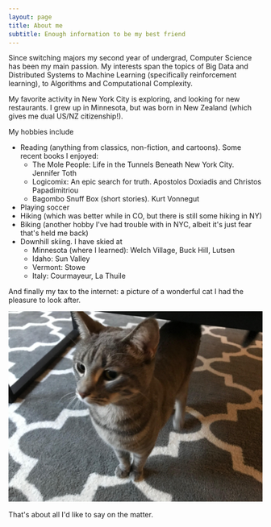 ```yaml
---
layout: page
title: About me
subtitle: Enough information to be my best friend
---
```


Since switching majors my second year of undergrad, Computer Science
has been my main passion. My interests span the topics of Big Data and
Distributed Systems to Machine Learning (specifically reinforcement learning),
to Algorithms and Computational Complexity.

My favorite activity in New York City is exploring, and looking for new restaurants.
I grew up in Minnesota, but was born in New Zealand (which gives me
dual US/NZ citizenship!).

My hobbies include
- Reading (anything from classics, non-fiction, and cartoons). Some recent books I enjoyed:
    - The Mole People: Life in the Tunnels Beneath New York City. Jennifer Toth
    - Logicomix: An epic search for truth. Apostolos Doxiadis and Christos Papadimitriou
    - Bagombo Snuff Box (short stories). Kurt Vonnegut
- Playing soccer
- Hiking (which was better while in CO, but there is still some hiking in NY)
- Biking (another hobby I've had trouble with in NYC, albeit it's just fear that's held me back)
- Downhill skiing. I have skied at
    - Minnesota (where I learned): Welch Village, Buck Hill, Lutsen
    - Idaho: Sun Valley
    - Vermont: Stowe
    - Italy: Courmayeur, La Thuile

And finally my tax to the internet: a picture of a wonderful cat I had the pleasure to 
look after.

![Lexi](/img/lexi.jpg)



That's about all I'd like to say on the matter.
